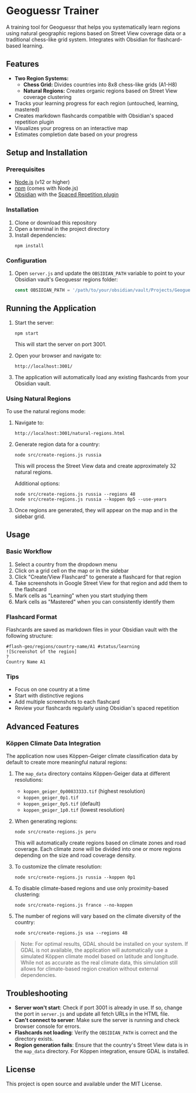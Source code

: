 # Geoguessr Trainer

A training tool for Geoguessr that helps you systematically learn regions using natural geographic regions based on Street View coverage data or a traditional chess-like grid system. Integrates with Obsidian for flashcard-based learning.

## Features

- **Two Region Systems:**
  - **Chess Grid:** Divides countries into 8x8 chess-like grids (A1-H8)
  - **Natural Regions:** Creates organic regions based on Street View coverage clustering
- Tracks your learning progress for each region (untouched, learning, mastered)
- Creates markdown flashcards compatible with Obsidian's spaced repetition plugin
- Visualizes your progress on an interactive map
- Estimates completion date based on your progress

## Setup and Installation

### Prerequisites

- [Node.js](https://nodejs.org/) (v12 or higher)
- [npm](https://www.npmjs.com/) (comes with Node.js)
- [Obsidian](https://obsidian.md/) with the [Spaced Repetition plugin](https://github.com/st3v3nmw/obsidian-spaced-repetition)

### Installation

1. Clone or download this repository
2. Open a terminal in the project directory
3. Install dependencies:
   ```
   npm install
   ```

### Configuration

1. Open `server.js` and update the `OBSIDIAN_PATH` variable to point to your Obsidian vault's Geoguessr regions folder:
   ```javascript
   const OBSIDIAN_PATH = '/path/to/your/obsidian/vault/Projects/Geoguessr/Regions';
   ```

## Running the Application

1. Start the server:
   ```
   npm start
   ```
   This will start the server on port 3001.

2. Open your browser and navigate to:
   ```
   http://localhost:3001/
   ```

3. The application will automatically load any existing flashcards from your Obsidian vault.

### Using Natural Regions

To use the natural regions mode:

1. Navigate to:
   ```
   http://localhost:3001/natural-regions.html
   ```

2. Generate region data for a country:
   ```
   node src/create-regions.js russia
   ```

   This will process the Street View data and create approximately 32 natural regions.

   Additional options:
   ```
   node src/create-regions.js russia --regions 48
   node src/create-regions.js russia --koppen 0p5 --use-years
   ```

3. Once regions are generated, they will appear on the map and in the sidebar grid.

## Usage

### Basic Workflow

1. Select a country from the dropdown menu
2. Click on a grid cell on the map or in the sidebar
3. Click "Create/View Flashcard" to generate a flashcard for that region
4. Take screenshots in Google Street View for that region and add them to the flashcard
5. Mark cells as "Learning" when you start studying them
6. Mark cells as "Mastered" when you can consistently identify them

### Flashcard Format

Flashcards are saved as markdown files in your Obsidian vault with the following structure:
```
#flash-geo/regions/country-name/A1 #status/learning
![Screenshot of the region]
?
Country Name A1
```

### Tips

- Focus on one country at a time
- Start with distinctive regions
- Add multiple screenshots to each flashcard
- Review your flashcards regularly using Obsidian's spaced repetition

## Advanced Features

### Köppen Climate Data Integration

The application now uses Köppen-Geiger climate classification data by default to create more meaningful natural regions:

1. The `map_data` directory contains Köppen-Geiger data at different resolutions:
   - `koppen_geiger_0p00833333.tif` (highest resolution)
   - `koppen_geiger_0p1.tif`
   - `koppen_geiger_0p5.tif` (default)
   - `koppen_geiger_1p0.tif` (lowest resolution)

2. When generating regions:
   ```
   node src/create-regions.js peru
   ```
   
   This will automatically create regions based on climate zones and road coverage. Each climate zone will be divided into one or more regions depending on the size and road coverage density.

3. To customize the climate resolution:
   ```
   node src/create-regions.js russia --koppen 0p1
   ```

4. To disable climate-based regions and use only proximity-based clustering:
   ```
   node src/create-regions.js france --no-koppen
   ```

5. The number of regions will vary based on the climate diversity of the country:
   ```
   node src/create-regions.js usa --regions 48
   ```

> Note: For optimal results, GDAL should be installed on your system. If GDAL is not available, the application will automatically use a simulated Köppen climate model based on latitude and longitude. While not as accurate as the real climate data, this simulation still allows for climate-based region creation without external dependencies.

## Troubleshooting

- **Server won't start**: Check if port 3001 is already in use. If so, change the port in `server.js` and update all fetch URLs in the HTML file.
- **Can't connect to server**: Make sure the server is running and check browser console for errors.
- **Flashcards not loading**: Verify the `OBSIDIAN_PATH` is correct and the directory exists.
- **Region generation fails**: Ensure that the country's Street View data is in the `map_data` directory. For Köppen integration, ensure GDAL is installed.

## License

This project is open source and available under the MIT License. 